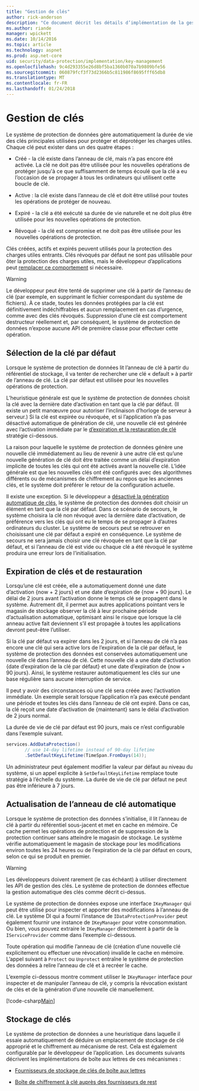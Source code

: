 ```yaml
---
title: "Gestion de clés"
author: rick-anderson
description: "Ce document décrit les détails d’implémentation de la gestion de clés d’ASP.NET Core données protection API."
ms.author: riande
manager: wpickett
ms.date: 10/14/2016
ms.topic: article
ms.technology: aspnet
ms.prod: asp.net-core
uid: security/data-protection/implementation/key-management
ms.openlocfilehash: 9c4d293355e26d8bf5ba1360b070a7b9809bfe56
ms.sourcegitcommit: 060879fcf3f73d2366b5c811986f8695fff65db8
ms.translationtype: MT
ms.contentlocale: fr-FR
ms.lasthandoff: 01/24/2018
---
```

# <a name="key-management"></a>Gestion de clés

<a name="data-protection-implementation-key-management"></a>

Le système de protection de données gère automatiquement la durée de vie des clés principales utilisées pour protéger et déprotéger les charges utiles. Chaque clé peut exister dans un des quatre étapes :

* Créé - la clé existe dans l’anneau de clé, mais n’a pas encore été activée. La clé ne doit pas être utilisée pour les nouvelles opérations de protéger jusqu'à ce que suffisamment de temps écoulé que la clé a eu l’occasion de se propager à tous les ordinateurs qui utilisent cette boucle de clé.

* Active : la clé existe dans l’anneau de clé et doit être utilisé pour toutes les opérations de protéger de nouveau.

* Expiré - la clé a été exécuté sa durée de vie naturelle et ne doit plus être utilisée pour les nouvelles opérations de protection.

* Révoqué - la clé est compromise et ne doit pas être utilisée pour les nouvelles opérations de protection.

Clés créées, actifs et expirés peuvent utilisés pour la protection des charges utiles entrants. Clés révoqués par défaut ne sont pas utilisable pour ôter la protection des charges utiles, mais le développeur d’applications peut [remplacer ce comportement](../consumer-apis/dangerous-unprotect.md#data-protection-consumer-apis-dangerous-unprotect) si nécessaire.

>[!WARNING]
> Le développeur peut être tenté de supprimer une clé à partir de l’anneau de clé (par exemple, en supprimant le fichier correspondant du système de fichiers). À ce stade, toutes les données protégées par la clé est définitivement indéchiffrables et aucun remplacement en cas d’urgence, comme avec des clés révoqués. Suppression d’une clé est comportement destructeur réellement et, par conséquent, le système de protection de données n’expose aucune API de première classe pour effectuer cette opération.

## <a name="default-key-selection"></a>Sélection de la clé par défaut

Lorsque le système de protection de données lit l’anneau de clé à partir du référentiel de stockage, il va tenter de rechercher une clé « default » à partir de l’anneau de clé. La clé par défaut est utilisée pour les nouvelles opérations de protection.

L’heuristique générale est que le système de protection de données choisit la clé avec la dernière date d’activation en tant que la clé par défaut. (Il existe un petit manœuvre pour autoriser l’inclinaison d’horloge de serveur à serveur.) Si la clé est expirée ou révoquée, et si l’application n’a pas désactivé automatique de génération de clé, une nouvelle clé est générée avec l’activation immédiate par le [d’expiration et la restauration de clé](xref:security/data-protection/implementation/key-management#data-protection-implementation-key-management-expiration) stratégie ci-dessous.

La raison pour laquelle le système de protection de données génère une nouvelle clé immédiatement au lieu de revenir à une autre clé est qu’une nouvelle génération de clé doit être traitée comme un délai d’expiration implicite de toutes les clés qui ont été activés avant la nouvelle clé. L’idée générale est que les nouvelles clés ont été configurés avec des algorithmes différents ou de mécanismes de chiffrement au repos que les anciennes clés, et le système doit préférer le retour de la configuration actuelle.

Il existe une exception. Si le développeur a [désactivé la génération automatique de clés](xref:security/data-protection/configuration/overview#disableautomatickeygeneration), le système de protection des données doit choisir un élément en tant que la clé par défaut. Dans ce scénario de secours, le système choisira la clé non révoqué avec la dernière date d’activation, de préférence vers les clés qui ont eu le temps de se propager à d’autres ordinateurs du cluster. Le système de secours peut se retrouver en choisissant une clé par défaut a expiré en conséquence. Le système de secours ne sera jamais choisir une clé révoquée en tant que la clé par défaut, et si l’anneau de clé est vide ou chaque clé a été révoqué le système produira une erreur lors de l’initialisation.

<a name="data-protection-implementation-key-management-expiration"></a>

## <a name="key-expiration-and-rolling"></a>Expiration de clés et de restauration

Lorsqu’une clé est créée, elle a automatiquement donné une date d’activation {now + 2 jours} et une date d’expiration de {now + 90 jours}. Le délai de 2 jours avant l’activation donne le temps clé se propagent dans le système. Autrement dit, il permet aux autres applications pointant vers le magasin de stockage observer la clé à leur prochaine période d’actualisation automatique, optimisant ainsi le risque que lorsque la clé anneau active fait deviennent s’il est propagée à toutes les applications devront peut-être l’utiliser.

Si la clé par défaut va expirer dans les 2 jours, et si l’anneau de clé n’a pas encore une clé qui sera active lors de l’expiration de la clé par défaut, le système de protection des données est conservées automatiquement une nouvelle clé dans l’anneau de clé. Cette nouvelle clé a une date d’activation {date d’expiration de la clé par défaut} et une date d’expiration de {now + 90 jours}. Ainsi, le système restaurer automatiquement les clés sur une base régulière sans aucune interruption de service.

Il peut y avoir des circonstances où une clé sera créée avec l’activation immédiate. Un exemple serait lorsque l’application n’a pas exécuté pendant une période et toutes les clés dans l’anneau de clé ont expiré. Dans ce cas, la clé reçoit une date d’activation de {maintenant} sans le délai d’activation de 2 jours normal.

La durée de vie de clé par défaut est 90 jours, mais ce n’est configurable dans l’exemple suivant.

```csharp
services.AddDataProtection()
       // use 14-day lifetime instead of 90-day lifetime
       .SetDefaultKeyLifetime(TimeSpan.FromDays(14));
```

Un administrateur peut également modifier la valeur par défaut au niveau du système, si un appel explicite à `SetDefaultKeyLifetime` remplace toute stratégie à l’échelle du système. La durée de vie de clé par défaut ne peut pas être inférieure à 7 jours.

## <a name="automatic-key-ring-refresh"></a>Actualisation de l’anneau de clé automatique

Lorsque le système de protection des données s’initialise, il lit l’anneau de clé à partir du référentiel sous-jacent et met en cache en mémoire. Ce cache permet les opérations de protection et de suppression de la protection continuer sans atteindre le magasin de stockage. Le système vérifie automatiquement le magasin de stockage pour les modifications environ toutes les 24 heures ou de l’expiration de la clé par défaut en cours, selon ce qui se produit en premier.

>[!WARNING]
> Les développeurs doivent rarement (le cas échéant) à utiliser directement les API de gestion des clés. Le système de protection de données effectue la gestion automatique des clés comme décrit ci-dessus.

Le système de protection de données expose une interface `IKeyManager` qui peut être utilisé pour inspecter et apporter des modifications à l’anneau de clé. Le système DI qui a fourni l’instance de `IDataProtectionProvider` peut également fournir une instance de `IKeyManager` pour votre consommation. Ou bien, vous pouvez extraire le `IKeyManager` directement à partir de la `IServiceProvider` comme dans l’exemple ci-dessous.

Toute opération qui modifie l’anneau de clé (création d’une nouvelle clé explicitement ou effectuer une révocation) invalide le cache en mémoire. L’appel suivant à `Protect` ou `Unprotect` entraîne le système de protection des données à relire l’anneau de clé et à recréer le cache.

L’exemple ci-dessous montre comment utiliser le `IKeyManager` interface pour inspecter et de manipuler l’anneau de clé, y compris la révocation existant de clés et de la génération d’une nouvelle clé manuellement.

[!code-csharp[Main](key-management/samples/key-management.cs)]

## <a name="key-storage"></a>Stockage de clés

Le système de protection de données a une heuristique dans laquelle il essaie automatiquement de déduire un emplacement de stockage de clé approprié et le chiffrement au mécanisme de rest. Cela est également configurable par le développeur de l’application. Les documents suivants décrivent les implémentations de boîte aux lettres de ces mécanismes :

* [Fournisseurs de stockage de clés de boîte aux lettres](key-storage-providers.md#data-protection-implementation-key-storage-providers)

* [Boîte de chiffrement à clé auprès des fournisseurs de rest](key-encryption-at-rest.md#data-protection-implementation-key-encryption-at-rest-providers)
